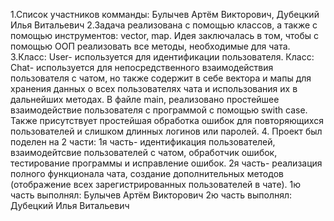 1.Список участников комманды: Булычев Артём Викторович, Дубецкий Илья Витальевич
2.Задача реализована с помощью классов, а также с помощью инструментов: vector, map. Идея заключалась в том, чтобы с помощью ООП реализовать все методы, необходимые для чата.
3.Класс: User- используется для идентификации пользователя. 
Класс: Chat- используется для непосредственного взаимодействия пользователя с чатом, но также содержит в себе вектора и мапы для хранения данных о всех пользователях чата и использования их в дальнейших методах. 
В файле main, реализовано простейшее взаимодействие пользователя с программой с помощью swith case. Также присутствует простейшая обработка ошибок для повторяющихся пользователей и слишком длинных логинов или паролей.
4. Проект был поделен на 2 части:
1я часть- идентификация пользователей, взаимодейтсвие пользователей с чатом, обработчик ошибок, тестирование программы и исправление ошибок.
2я часть- реализация полного функционала чата, создание дополнительных методов (отображение всех зарегистрированных пользователей в чате).
1ю часть выполнял: Булычев Артём Викторович
2ю часть выполнял: Дубецкий Илья Витальевич
